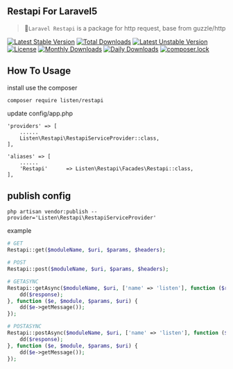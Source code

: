 ## Restapi For Laravel5

> 🚀`Laravel Restapi` is a package for http request, base from guzzle/http 

[![Latest Stable Version](https://poser.pugx.org/listen/restapi/v/stable)](https://packagist.org/packages/listen/restapi)
[![Total Downloads](https://poser.pugx.org/listen/restapi/downloads)](https://packagist.org/packages/listen/restapi)
[![Latest Unstable Version](https://poser.pugx.org/listen/restapi/v/unstable)](https://packagist.org/packages/listen/restapi)
[![License](https://poser.pugx.org/listen/restapi/license)](https://github.com/listen-rain/restapi/blob/master/LICENSE)
[![Monthly Downloads](https://poser.pugx.org/listen/restapi/d/monthly)](https://packagist.org/packages/listen/restapi)
[![Daily Downloads](https://poser.pugx.org/listen/restapi/d/daily)](https://packagist.org/packages/listen/restapi)
[![composer.lock](https://poser.pugx.org/listen/restapi/composerlock)](https://packagist.org/packages/listen/restapi)

##  How To Usage

install use the composer 
```
composer require listen/restapi
```

update config/app.php
```
'providers' => [
    ......
    Listen\Restapi\RestapiServiceProvider::class,
],
    
'aliases' => [
    ......
    'Restapi'      => Listen\Restapi\Facades\Restapi::class,
],
```

## publish config

```
php artisan vendor:publish --provider='Listen\Restapi\RestapiServiceProvider'
```

example
```php
# GET
Restapi::get($moduleName, $uri, $params, $headers);

# POST
Restapi::post($moduleName, $uri, $params, $headers);

# GETASYNC
Restapi::getAsync($moduleName, $uri, ['name' => 'listen'], function ($response, $module, $params, $uri) {
    dd($response);
}, function ($e, $module, $params, $uri) {
    dd($e->getMessage());
});

# POSTASYNC
Restapi::postAsync($moduleName, $uri, ['name' => 'listen'], function ($response, $module, $params, $uri) {
    dd($response);
}, function ($e, $module, $params, $uri) {
    dd($e->getMessage());
});
        
```
